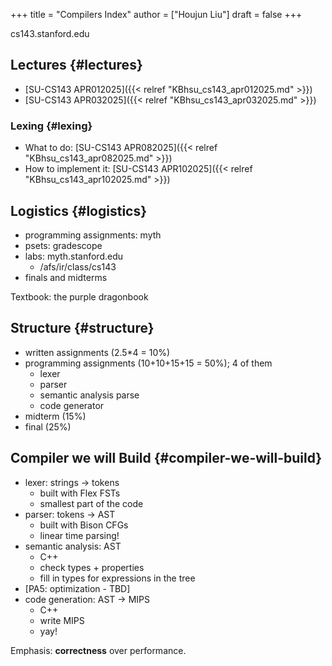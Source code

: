 +++
title = "Compilers Index"
author = ["Houjun Liu"]
draft = false
+++

cs143.stanford.edu


## Lectures {#lectures}

-   [SU-CS143 APR012025]({{< relref "KBhsu_cs143_apr012025.md" >}})
-   [SU-CS143 APR032025]({{< relref "KBhsu_cs143_apr032025.md" >}})


### Lexing {#lexing}

-   What to do: [SU-CS143 APR082025]({{< relref "KBhsu_cs143_apr082025.md" >}})
-   How to implement it: [SU-CS143 APR102025]({{< relref "KBhsu_cs143_apr102025.md" >}})


## Logistics {#logistics}

-   programming assignments: myth
-   psets: gradescope
-   labs: myth.stanford.edu
    -   /afs/ir/class/cs143
-   finals and midterms

Textbook: the purple dragonbook


## Structure {#structure}

-   written assignments (2.5\*4 = 10%)
-   programming assignments (10+10+15+15 = 50%); 4 of them
    -   lexer
    -   parser
    -   semantic analysis parse
    -   code generator
-   midterm (15%)
-   final (25%)


## Compiler we will Build {#compiler-we-will-build}

-   lexer: strings -&gt; tokens
    -   built with Flex FSTs
    -   smallest part of the code
-   parser: tokens -&gt; AST
    -   built with Bison CFGs
    -   linear time parsing!
-   semantic analysis: AST
    -   C++
    -   check types + properties
    -   fill in types for expressions in the tree
-   [PA5: optimization - TBD]
-   code generation: AST -&gt; MIPS
    -   C++
    -   write MIPS
    -   yay!

Emphasis: **correctness** over performance.
